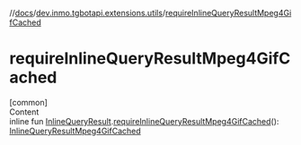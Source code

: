 //[docs](../../index.md)/[dev.inmo.tgbotapi.extensions.utils](index.md)/[requireInlineQueryResultMpeg4GifCached](require-inline-query-result-mpeg4-gif-cached.md)



# requireInlineQueryResultMpeg4GifCached  
[common]  
Content  
inline fun [InlineQueryResult](../dev.inmo.tgbotapi.types.InlineQueries.InlineQueryResult.abstracts/-inline-query-result/index.md).[requireInlineQueryResultMpeg4GifCached](require-inline-query-result-mpeg4-gif-cached.md)(): [InlineQueryResultMpeg4GifCached](../dev.inmo.tgbotapi.types.InlineQueries.InlineQueryResult.abstracts.results.mpeg4gif/-inline-query-result-mpeg4-gif-cached/index.md)  



